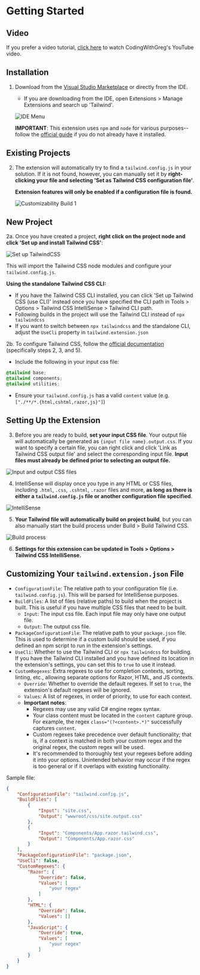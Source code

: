 # Getting Started

## Video

If you prefer a video tutorial, [click here](https://www.youtube.com/watch?v=guJgtQHQwPo) to watch CodingWithGreg's YouTube video.

## Installation

1. Download from the [Visual Studio Marketplace](https://marketplace.visualstudio.com/items?itemName=TheronWang.TailwindCSSIntellisense) or directly from the IDE.

	- If you are downloading from the IDE, open Extensions > Manage Extensions and search up 'Tailwind'.

	![IDE Menu](art/getting-started/ide-install.png)

	**IMPORTANT**: This extension uses `npm` and `node` for various purposes--follow the [official guide](https://docs.npmjs.com/downloading-and-installing-node-js-and-npm) if you do not already have it installed.

## Existing Projects

2. The extension will automatically try to find a `tailwind.config.js` in your solution. If it is not found, however, you can manually set it by **right-clicking your file and selecting 'Set as Tailwind CSS configuration file'**.

	**Extension features will only be enabled if a configuration file is found.**

	![Customizability Build 1](art/Customizability-Build-1.png)

## New Project

2a.	Once you have created a project, **right click on the project node and click 'Set up and install Tailwind CSS'**:

![Set up TailwindCSS](art/NPM-Shortcuts-1.png)

This will import the Tailwind CSS node modules and configure your `tailwind.config.js`.

**Using the standalone Tailwind CSS CLI:**
- If you have the Tailwind CSS CLI installed, you can click 'Set up Tailwind CSS (use CLI)' instead once you have specified the CLI path in Tools > Options > Tailwind CSS IntelliSense > Tailwind CLI path.
- Following builds in the project will use the Tailwind CLI instead of `npx tailwindcss`
- If you want to switch between `npx tailwindcss` and the standalone CLI, adjust the `UseCli` property in `tailwind.extension.json`

2b. To configure Tailwind CSS, follow the [official documentation](https://tailwindcss.com/docs/installation) (specifically steps 2, 3, and 5).

- Include the following in your input css file:
```css
@tailwind base;
@tailwind components;
@tailwind utilities;
```
- Ensure your `tailwind.config.js` has a valid `content` value (e.g. `["./**/*.{html,cshtml,razor,js}"]`)

## Setting Up the Extension

3. Before you are ready to build, **set your input CSS file**. Your output file will automatically be generated as `{input file name}.output.css`. If you want to specify a certain file, you can right click and click 'Link as Tailwind CSS output file' and select the corresponding input file. **Input files must already be defined prior to selecting an output file.**

![Input and output CSS files](art/Customizability-Build-2.png)

4. IntelliSense will display once you type in any HTML or CSS files, including `.html`, `.css`, `.cshtml`, `.razor` files and more, **as long as there is either a `tailwind.config.js` file or another configuration file specified**.

![IntelliSense](art/IntelliSense-Demo-1.gif)

5. **Your Tailwind file will automatically build on project build**, but you can also manually start the build process under Build > Build Tailwind CSS.

![Build process](art/Build-Demo-1.png)

6. **Settings for this extension can be updated in Tools > Options > Tailwind CSS IntelliSense.**

## Customizing Your `tailwind.extension.json` File

- `ConfigurationFile`: The relative path to your configuration file (i.e. `tailwind.config.js`). This will be parsed for IntelliSense purposes.
- `BuildFiles`: A list of files (relative paths) to build when the project is built. This is useful if you have multiple CSS files that need to be built.
    - `Input`: The input css file. Each input file may only have one output file.
	- `Output`: The output css file.
- `PackageConfigurationFile`: The relative path to your `package.json` file. This is used to determine if a custom build should be used, if you defined an npm script to run in the extension's settings.
- `UseCli`: Whether to use the Tailwind CLI or `npx tailwindcss` for building. If you have the Tailwind CLI installed and you have defined its location in the extension's settings, you can set this to `true` to use it instead.
- `CustomRegexes`: Extra regexes to use for completion contexts, sorting, linting, etc., allowing separate options for Razor, HTML, and JS contexts.
	- `Override`: Whether to override the default regexes. If set to `true`, the extension's default regexes will be ignored.
	- `Values`: A list of regexes, in order of priority, to use for each context.
	- **Important notes**:
		- Regexes may use any valid C# engine regex syntax.
		- Your class content must be located in the `content` capture group. For example, the regex `class="(?<content>.*)"` successfully captures `content`.
		- Custom regexes take precedence over default functionality; that is, if a context is matched in both your custom regex and the original regex, the custom regex will be used.
		- It's recommended to thoroughly test your regexes before adding it into your options. Unintended behavior may occur if the regex is too general or if it overlaps with existing functionality.

Sample file:
```json
{
	"ConfigurationFile": "tailwind.config.js",
	"BuildFiles": [
		{
			"Input": "site.css",
			"Output": "wwwroot/css/site.output.css"
		},
		{
			"Input": "Components/App.razor.tailwind.css",
			"Output": "Components/App.razor.css"
		}
	],
	"PackageConfigurationFile": "package.json",
	"UseCli": false,
	"CustomRegexes": {
		"Razor": {
			"Override": false,
			"Values": [
				"your regex"
			]
		},
		"HTML": {
			"Override": false,
			"Values": []
		},
		"JavaScript": {
			"Override": true,
			"Values": [
				"your regex"
			]
		}
	}
}
```
